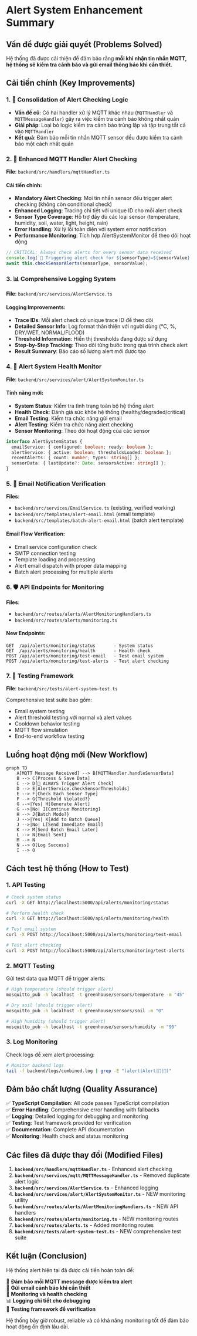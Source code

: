 # Alert System Enhancement Summary

## Vấn đề được giải quyết (Problems Solved)

Hệ thống đã được cải thiện để đảm bảo rằng **mỗi khi nhận tin nhắn MQTT, hệ thống sẽ kiểm tra cảnh báo và gửi email thông báo khi cần thiết**.

## Cải tiến chính (Key Improvements)

### 1. 🔄 Consolidation of Alert Checking Logic
- **Vấn đề cũ**: Có hai handler xử lý MQTT khác nhau (`MQTTHandler` và `MQTTMessageHandler`) gây ra việc kiểm tra cảnh báo không nhất quán
- **Giải pháp**: Loại bỏ logic kiểm tra cảnh báo trùng lặp và tập trung tất cả vào `MQTTHandler`
- **Kết quả**: Đảm bảo mỗi tin nhắn MQTT sensor đều được kiểm tra cảnh báo một cách nhất quán

### 2. 📡 Enhanced MQTT Handler Alert Checking
**File**: `backend/src/handlers/mqttHandler.ts`

#### Cải tiến chính:
- **Mandatory Alert Checking**: Mọi tin nhắn sensor đều trigger alert checking (không còn conditional check)
- **Enhanced Logging**: Tracing chi tiết với unique ID cho mỗi alert check
- **Sensor Type Coverage**: Hỗ trợ đầy đủ các loại sensor (temperature, humidity, soil, water, light, height, rain)
- **Error Handling**: Xử lý lỗi toàn diện với system error notification
- **Performance Monitoring**: Tích hợp AlertSystemMonitor để theo dõi hoạt động

```typescript
// CRITICAL: Always check alerts for every sensor data received
console.log(`🔔 Triggering alert check for ${sensorType}=${sensorValue}`);
await this.checkSensorAlerts(sensorType, sensorValue);
```

### 3. 📊 Comprehensive Logging System
**File**: `backend/src/services/AlertService.ts`

#### Logging Improvements:
- **Trace IDs**: Mỗi alert check có unique trace ID để theo dõi
- **Detailed Sensor Info**: Log format thân thiện với người dùng (°C, %, DRY/WET, NORMAL/FLOOD)
- **Threshold Information**: Hiển thị thresholds đang được sử dụng
- **Step-by-Step Tracking**: Theo dõi từng bước trong quá trình check alert
- **Result Summary**: Báo cáo số lượng alert mới được tạo

### 4. 🏥 Alert System Health Monitor
**File**: `backend/src/services/alert/AlertSystemMonitor.ts`

#### Tính năng mới:
- **System Status**: Kiểm tra tình trạng toàn bộ hệ thống alert
- **Health Check**: Đánh giá sức khỏe hệ thống (healthy/degraded/critical)
- **Email Testing**: Kiểm tra chức năng gửi email
- **Alert Testing**: Kiểm tra chức năng alert checking
- **Sensor Monitoring**: Theo dõi hoạt động của các sensor

```typescript
interface AlertSystemStatus {
  emailService: { configured: boolean; ready: boolean };
  alertService: { active: boolean; thresholdsLoaded: boolean };
  recentAlerts: { count: number; types: string[] };
  sensorData: { lastUpdate?: Date; sensorsActive: string[] };
}
```

### 5. 📧 Email Notification Verification
**Files**: 
- `backend/src/services/EmailService.ts` (existing, verified working)
- `backend/src/templates/alert-email.html` (email template)
- `backend/src/templates/batch-alert-email.html` (batch alert template)

#### Email Flow Verification:
- Email service configuration check
- SMTP connection testing
- Template loading and processing
- Alert email dispatch with proper data mapping
- Batch alert processing for multiple alerts

### 6. 🛡️ API Endpoints for Monitoring
**Files**: 
- `backend/src/routes/alerts/AlertMonitoringHandlers.ts`
- `backend/src/routes/alerts/monitoring.ts`

#### New Endpoints:
```
GET  /api/alerts/monitoring/status       - System status
GET  /api/alerts/monitoring/health       - Health check  
POST /api/alerts/monitoring/test-email   - Test email system
POST /api/alerts/monitoring/test-alerts  - Test alert checking
```

### 7. 🧪 Testing Framework
**File**: `backend/src/tests/alert-system-test.ts`

Comprehensive test suite bao gồm:
- Email system testing
- Alert threshold testing với normal và alert values
- Cooldown behavior testing
- MQTT flow simulation
- End-to-end workflow testing

## Luồng hoạt động mới (New Workflow)

```mermaid
graph TD
    A[MQTT Message Received] --> B[MQTTHandler.handleSensorData]
    B --> C[Process & Save Data]
    C --> D[🔔 ALWAYS Trigger Alert Check]
    D --> E[AlertService.checkSensorThresholds]
    E --> F[Check Each Sensor Type]
    F --> G{Threshold Violated?}
    G -->|Yes| H[Generate Alert]
    G -->|No| I[Continue Monitoring]
    H --> J{Batch Mode?}
    J -->|Yes| K[Add to Batch Queue]
    J -->|No| L[Send Immediate Email]
    K --> M[Send Batch Email Later]
    L --> N[Email Sent]
    M --> N
    N --> O[Log Success]
    I --> O
```

## Cách test hệ thống (How to Test)

### 1. API Testing
```bash
# Check system status
curl -X GET http://localhost:5000/api/alerts/monitoring/status

# Perform health check
curl -X GET http://localhost:5000/api/alerts/monitoring/health

# Test email system
curl -X POST http://localhost:5000/api/alerts/monitoring/test-email

# Test alert checking
curl -X POST http://localhost:5000/api/alerts/monitoring/test-alerts
```

### 2. MQTT Testing
Gửi test data qua MQTT để trigger alerts:

```bash
# High temperature (should trigger alert)
mosquitto_pub -h localhost -t greenhouse/sensors/temperature -m "45"

# Dry soil (should trigger alert)
mosquitto_pub -h localhost -t greenhouse/sensors/soil -m "0"

# High humidity (should trigger alert)  
mosquitto_pub -h localhost -t greenhouse/sensors/humidity -m "90"
```

### 3. Log Monitoring
Check logs để xem alert processing:

```bash
# Monitor backend logs
tail -f backend/logs/combined.log | grep -E "(alert|Alert|🔔|📧)"
```

## Đảm bảo chất lượng (Quality Assurance)

✅ **TypeScript Compilation**: All code passes TypeScript compilation  
✅ **Error Handling**: Comprehensive error handling with fallbacks  
✅ **Logging**: Detailed logging for debugging and monitoring  
✅ **Testing**: Test framework provided for verification  
✅ **Documentation**: Complete API documentation  
✅ **Monitoring**: Health check and status monitoring  

## Các files đã được thay đổi (Modified Files)

1. **`backend/src/handlers/mqttHandler.ts`** - Enhanced alert checking
2. **`backend/src/services/mqtt/MQTTMessageHandler.ts`** - Removed duplicate alert logic
3. **`backend/src/services/AlertService.ts`** - Enhanced logging
4. **`backend/src/services/alert/AlertSystemMonitor.ts`** - NEW monitoring utility
5. **`backend/src/routes/alerts/AlertMonitoringHandlers.ts`** - NEW API handlers
6. **`backend/src/routes/alerts/monitoring.ts`** - NEW monitoring routes
7. **`backend/src/routes/alerts.ts`** - Added monitoring routes
8. **`backend/src/tests/alert-system-test.ts`** - NEW comprehensive test suite

## Kết luận (Conclusion)

Hệ thống alert hiện tại đã được cải tiến hoàn toàn để:

🔔 **Đảm bảo mỗi MQTT message được kiểm tra alert**  
📧 **Gửi email cảnh báo khi cần thiết**  
🏥 **Monitoring và health checking**  
📊 **Logging chi tiết cho debugging**  
🧪 **Testing framework để verification**  

Hệ thống bây giờ robust, reliable và có khả năng monitoring tốt để đảm bảo hoạt động ổn định lâu dài.
